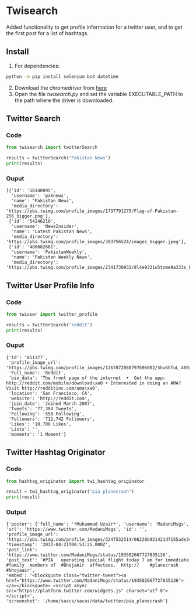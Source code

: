 # Twisearch
Added functionality to get profile information for a twitter user, and to get the first post for a list of hashtags.

## Install

1. For dependencies:  
```bash
python -m pip install selenium bs4 datetime
```
2. Download the chromedriver from [here](https://chromedriver.chromium.org/downloads)
3. Open the file *twisearch.py* and set the variable EXECUTABLE_PATH to the path where the driver is downloaded.

## Twitter Search

### Code

```python
from twisearch import twitterSearch

results = twitterSearch("Pakistan News")
print(results)
```

### Ouput

```
[{'id': '18140095',
  'username': 'paknews',
  'name': 'Pakistan News',
  'media_directory': 'https://pbs.twimg.com/profile_images/1737791275/Flag-of-Pakistan-256_bigger.png'},
 {'id': '54246210',
  'username': 'NewsInsider',
  'name': 'Latest Pakistan News',
  'media_directory': 'https://pbs.twimg.com/profile_images/303756524/images_bigger.jpeg'},
 {'id': '480682661',
  'username': 'PakistanWeekly',
  'name': 'Pakistan Weekly News',
  'media_directory': 'https://pbs.twimg.com/profile_images/2341730932/8l4e9321u5tzme9a333s_bigger.jpeg'}]
```

## Twitter User Profile Info

### Code

```python
from twiuser import twitter_profile

results = twitterSearch("reddit")
print(results)
```

### Ouput

```
{'id': '811377',
 'profile_image_url': 'https://pbs.twimg.com/profile_images/1267872080797696002/5hv6hTuL_400x400.jpg',
 'Full_name': 'Reddit',
 'bio_data': 'The front page of the internet  •  Get the app: http://reddit.com/mobile/download\xa0 • Interested in doing an AMA? Visit http://redditinc.com/ama\xa0',
 'location': 'San Francisco, CA',
 'website': 'http://reddit.com',
 'join_date': 'Joined March 2007',
 'Tweets': '77,394 Tweets',
 'Following': '558 Following',
 'Followers': '712,742 Followers',
 'Likes': '10,706 Likes',
 'Lists': '',
 'moments': '1 Moment'}
```

## Twitter Hashtag Originator

### Code

```python
from hashtag_originator import twi_hashtag_originator

result = twi_hashtag_originator("pia planecrash")
print(result)
```

### Output

```
{'poster': {'full_name': '*Muhammad Uzair*', 'username': 'MadaniMsgs', 'url': 'https://www.twitter.com/MadaniMsgs', 'id': '', 'profile_image_url': 'https://pbs.twimg.com/profile_images/3247532514/06228b921421d7155ade3467ed6ebb52_bigger.jpeg'},
'timestamp': '2012-04-21T00:53:25.000Z',
'post_link': 'https://www.twitter.com/MadaniMsgs/status/193502667727835136',
'post_text': '#PIA   operating special flight today 7 am for immediate  #family  members of  #BhojaAir  affectees.  http://    #planecrash    #bhojaair',
'embed': '<blockquote class="twitter-tweet"><a href="https://www.twitter.com/MadaniMsgs/status/193502667727835136"></a></blockquote> <script async src="https://platform.twitter.com/widgets.js" charset="utf-8"></script>',
'screenshot': '/home/sascs/sacas/data/twitter/pia_planecrash'}
```
